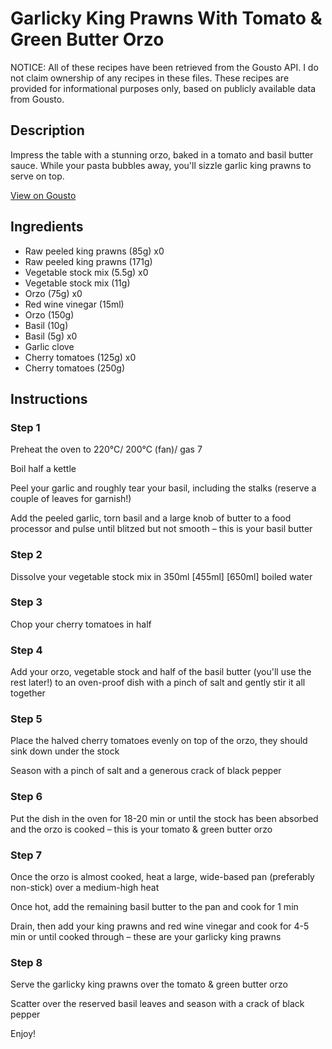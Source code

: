 # Garlicky King Prawns With Tomato & Green Butter Orzo

NOTICE: All of these recipes have been retrieved from the Gousto API. I do not claim ownership of any recipes in these files. These recipes are provided for informational purposes only, based on publicly available data from Gousto.

## Description

Impress the table with a stunning orzo, baked in a tomato and basil butter sauce. While your pasta bubbles away, you'll sizzle garlic king prawns to serve on top. 

[View on Gousto](https://www.gousto.co.uk/recipes/cookbook/garlicky-prawns-with-green-butter-orzo)

## Ingredients

- Raw peeled king prawns (85g) x0
- Raw peeled king prawns (171g)
- Vegetable stock mix (5.5g) x0
- Vegetable stock mix (11g)
- Orzo (75g) x0
- Red wine vinegar (15ml)
- Orzo (150g)
- Basil (10g)
- Basil (5g) x0
- Garlic clove
- Cherry tomatoes (125g) x0
- Cherry tomatoes (250g)

## Instructions


### Step 1

Preheat the oven to 220°C/ 200°C (fan)/ gas 7

Boil half a kettle

Peel your garlic and roughly tear your basil, including the stalks (reserve a couple of leaves for garnish!)

Add the peeled garlic, torn basil and a large knob of butter to a food processor and pulse until blitzed but not smooth – this is your basil butter


### Step 2

Dissolve your vegetable stock mix in 350ml <span class="text-purple">[455ml]</span> <span class="text-danger">[650ml] </span>boiled water


### Step 3

Chop your cherry tomatoes in half


### Step 4

Add your orzo, vegetable stock and half of the basil butter (you'll use the rest later!) to an oven-proof dish with a pinch of salt and gently stir it all together


### Step 5

Place the halved cherry tomatoes evenly on top of the orzo, they should sink down under the stock

Season with a pinch of salt and a generous crack of black pepper


### Step 6

Put the dish in the oven for 18-20 min or until the stock has been absorbed and the orzo is cooked – this is your tomato & green butter orzo


### Step 7

Once the orzo is almost cooked, heat a large, wide-based pan (preferably non-stick) over a medium-high heat

Once hot, add the remaining basil butter to the pan and cook for 1 min

Drain, then add your king prawns and red wine vinegar and cook for 4-5 min or until cooked through – these are your garlicky king prawns

### Step 8

Serve the garlicky king prawns over the tomato & green butter orzo

Scatter over the reserved basil leaves and season with a crack of black pepper

Enjoy!

